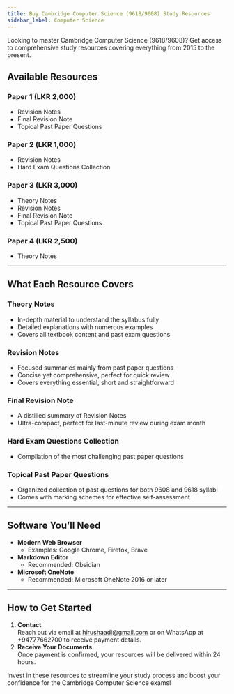 ```yaml
---
title: Buy Cambridge Computer Science (9618/9608) Study Resources
sidebar_label: Computer Science
---
```


Looking to master Cambridge Computer Science (9618/9608)? Get access to comprehensive study resources covering everything from 2015 to the present. 

## Available Resources

### **Paper 1** (LKR 2,000)
- Revision Notes
- Final Revision Note
- Topical Past Paper Questions

### **Paper 2** (LKR 1,000)
- Revision Notes
- Hard Exam Questions Collection

### **Paper 3** (LKR 3,000)
- Theory Notes
- Revision Notes
- Final Revision Note
- Topical Past Paper Questions

### **Paper 4** (LKR 2,500)
- Theory Notes

---

## What Each Resource Covers

### **Theory Notes**
- In-depth material to understand the syllabus fully
- Detailed explanations with numerous examples
- Covers all textbook content and past exam questions

### **Revision Notes**
- Focused summaries mainly from past paper questions
- Concise yet comprehensive, perfect for quick review
- Covers everything essential, short and straightforward

### **Final Revision Note**
- A distilled summary of Revision Notes
- Ultra-compact, perfect for last-minute review during exam month

### **Hard Exam Questions Collection**
- Compilation of the most challenging past paper questions

### **Topical Past Paper Questions**
- Organized collection of past questions for both 9608 and 9618 syllabi
- Comes with marking schemes for effective self-assessment

---

## Software You’ll Need

- **Modern Web Browser**  
  - Examples: Google Chrome, Firefox, Brave
- **Markdown Editor**  
  - Recommended: Obsidian
- **Microsoft OneNote**  
  - Recommended: Microsoft OneNote 2016 or later

---

## How to Get Started

1. **Contact**  
   Reach out via email at [hirushaadi@gmail.com](mailto:hirushaadi@gmail.com) or on WhatsApp at +94777662700 to receive payment details.
2. **Receive Your Documents**  
   Once payment is confirmed, your resources will be delivered within 24 hours.

Invest in these resources to streamline your study process and boost your confidence for the Cambridge Computer Science exams!
